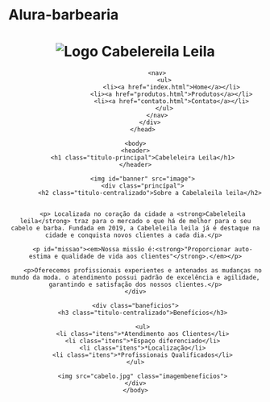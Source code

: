 # Alura-barbearia
<!DOCTYPE html>
<html lang="pt-br">
	<head>
		<meta charset="UTF_8">
		<title>Cabeleleila leila</title>
		<link rel="stylesheet" href="style.css">
		<link rel="stylesheet" href="reset.css">
		<link rel="stylesheet" href="style.css">
	</head>
	<body>
		<header>
			<div class="caixa">
				<h1><img src="logo.png" alt=" Logo Cabelereila Leila"></h1>

				<nav>
					<ul>
						<li><a href="index.html">Home</a></li>
						<li><a href="produtos.html">Produtos</a></li>
						<li><a href="contato.html">Contato</a></li>
					</ul>
				</nav>
			</div>
		</head>

	<body>
	<header>
		<h1 class="titulo-principal">Cabeleleira Leila</h1>
	</header>
  
		<img id="banner" src="image">
		<div class="princípal">
			<h2 class="titulo-centralizado">Sobre a Cabelaleila leila</h2>
	

		<p> Localizada no coração da cidade a <strong>Cabeleleila leila</strong> traz para o mercado o que há de melhor para o seu cabelo e barba. Fundada em 2019, a Cabeleleila leila já é destaque na cidade e conquista novos clientes a cada dia.</p> 

		<p id="missao"><em>Nossa missão é:<strong>"Proporcionar auto-estima e qualidade de vida aos clientes"</strong>.</em></p>

		<p>Oferecemos profissionais experientes e antenados as mudanças no mundo da moda. o atendimento possui padrão de excelência e agilidade, garantindo e satisfação dos nossos clientes.</p>
	</div>

	<div class="baneficios">
		<h3 class="titulo-centralizado">Benefícios</h3>

		<ul>
		<li class="itens">*Atendimento aos Clientes</li>
		<li class="itens">*Espaço diferenciado</li>
		<li class="itens">*Localização</li>
		<li class="itens">*Profissionais Qualificados</li>
	</ul>

		<img src="cabelo.jpg" class="imagembeneficios">
	</div>
	</body>
	
</html>
